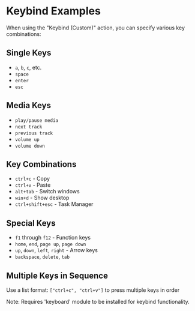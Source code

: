# Keybind Examples

When using the "Keybind (Custom)" action, you can specify various key combinations:

## Single Keys
- `a`, `b`, `c`, etc.
- `space`
- `enter`
- `esc`

## Media Keys
- `play/pause media`
- `next track`
- `previous track`
- `volume up`
- `volume down`

## Key Combinations
- `ctrl+c` - Copy
- `ctrl+v` - Paste
- `alt+tab` - Switch windows
- `win+d` - Show desktop
- `ctrl+shift+esc` - Task Manager

## Special Keys
- `f1` through `f12` - Function keys
- `home`, `end`, `page up`, `page down`
- `up`, `down`, `left`, `right` - Arrow keys
- `backspace`, `delete`, `tab`

## Multiple Keys in Sequence
Use a list format: `["ctrl+c", "ctrl+v"]` to press multiple keys in order

Note: Requires 'keyboard' module to be installed for keybind functionality.